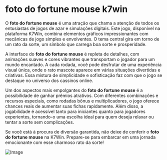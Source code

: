 # foto do fortune mouse k7win

O **foto do fortune mouse** é uma atração que chama a atenção de todos os entusiastas de jogos de azar e simulações digitais. Este jogo, disponível na plataforma K7Win, combina elementos gráficos impressionantes com mecânicas de jogo simples e envolventes. O tema central gira em torno de um rato da sorte, um símbolo que carrega boa sorte e prosperidade.

A interface do **foto do fortune mouse** é repleta de detalhes, com animações suaves e cores vibrantes que transportam o jogador para um mundo encantado. A cada rodada, você pode desfrutar de uma experiência visual única, onde o rato mascote aparece em várias situações divertidas e criativas. Essa mistura de simplicidade e sofisticação faz com que o jogo se destaque no universo dos cassinos online.

Um dos aspectos mais empolgantes do **foto do fortune mouse** é a possibilidade de ganhar prêmios atrativos. Com diferentes combinações e recursos especiais, como rodadas bônus e multiplicadores, o jogo oferece chances reais de aumentar suas fichas rapidamente. Além disso, a jogabilidade é acessível tanto para iniciantes quanto para jogadores experientes, tornando-o uma escolha ideal para quem deseja relaxar ou tentar a sorte sem complicações.

Se você está à procura de diversão garantida, não deixe de conferir o **foto do fortune mouse** na K7Win. Prepare-se para embarcar em uma jornada emocionante com esse charmoso rato da sorte!  

![Image](https://github.com/user-attachments/assets/b9de9dee-b60e-46a0-9e49-3c6ca594ed6f)